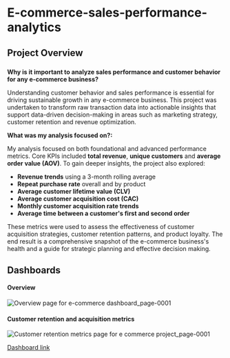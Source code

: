 # E-commerce-sales-performance-analytics

## Project Overview

### 
**Why is it important to analyze sales performance and customer behavior for any e-commerce business?**

Understanding customer behavior and sales performance is essential for driving sustainable growth in any e-commerce business. This project was undertaken to transform raw transaction data into actionable insights that support data-driven decision-making in areas such as marketing strategy, customer retention and revenue optimization.

**What was my analysis focused on?:**

My analysis focused on both foundational and advanced performance metrics. Core KPIs included **total revenue**, **unique customers** and **average order value (AOV)**. To gain deeper insights, the project also explored:

* **Revenue trends** using a 3-month rolling average
* **Repeat purchase rate** overall and by product
* **Average customer lifetime value (CLV)**
* **Average customer acquisition cost (CAC)**
* **Monthly customer acquisition rate trends**
* **Average time between a customer's first and second order**

These metrics were used to assess the effectiveness of customer acquisition strategies, customer retention patterns, and product loyalty. The end result is a comprehensive snapshot of the e-commerce business's health and a guide for strategic planning and effective decision making.

## Dashboards 

#### Overview

![Overview page for e-commerce dashboard_page-0001](https://github.com/user-attachments/assets/58f89a66-95bd-436f-bc49-443f39d58849)

#### Customer retention and acquisition metrics

![Customer retention metrics page for e commerce project_page-0001](https://github.com/user-attachments/assets/83915784-1471-40bd-82d9-8997f599c03c)


[Dashboard link](https://lookerstudio.google.com/reporting/7eaeee58-2056-4e36-804c-31d1122d8119)


